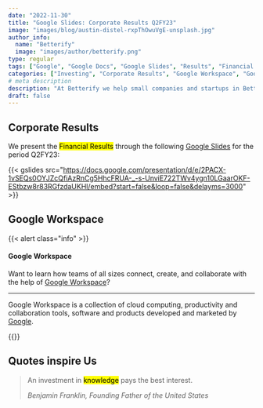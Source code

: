 ```yaml
---
date: "2022-11-30"
title: "Google Slides: Corporate Results Q2FY23"
image: "images/blog/austin-distel-rxpThOwuVgE-unsplash.jpg"
author_info: 
  name: "Betterify"
  image: "images/author/betterify.png"
type: regular
tags: ["Google", "Google Docs", "Google Slides", "Results", "Financial Results", "Q2FY23"]
categories: ["Investing", "Corporate Results", "Google Workspace", "Google"]
# meta description
description: "At Betterify we help small companies and startups in Better Financial and Wealth Management. Want to know how we help? Welcome to Betterify!!"
draft: false
---
```

## Corporate Results
We present the <mark>Financial Results</mark> through the following [Google Slides](https://www.google.com/slides/about/) for the period Q2FY23:

{{< gslides src="https://docs.google.com/presentation/d/e/2PACX-1vSEQs0OYJZcQfiAzRnCg5HhcFRUA-_-s-UnviE722TWv4ygn10LGaarOKF-EStbzw8r83RGfzdaUKHl/embed?start=false&loop=false&delayms=3000" >}}

## Google Workspace
{{< alert class="info" >}}
<h4 class="alert-heading">Google Workspace</h4>
  <p>Want to learn how teams of all sizes connect, create, and collaborate with the help of <a href="https://workspace.google.com/intl/en_in/" target="_blank" class="alert-link">Google Workspace</a>?</p>
  <hr>
  <p class="mb-0">Google Workspace is a collection of cloud computing, productivity and collaboration tools, software and products developed and marketed by <a href="https://www.google.com/" target="_blank" class="alert-link">Google</a>.</p>
{{</ alert >}}

## Quotes inspire Us
>An investment in <mark>knowledge</mark> pays the best interest.
>
> <cite>Benjamin Franklin, Founding Father of the United States</cite>